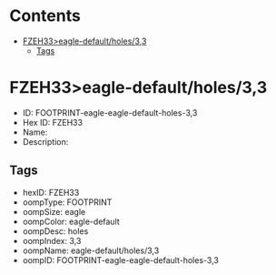 



Contents
========

* [FZEH33>eagle-default/holes/3,3](#fzeh33eagle-defaultholes33)
	* [Tags](#tags)

# FZEH33>eagle-default/holes/3,3

- ID: FOOTPRINT-eagle-eagle-default-holes-3,3
- Hex ID: FZEH33
- Name: 
- Description: 

## Tags

- hexID: FZEH33
- oompType: FOOTPRINT
- oompSize: eagle
- oompColor: eagle-default
- oompDesc: holes
- oompIndex: 3,3
- oompName: eagle-default/holes/3,3
- oompID: FOOTPRINT-eagle-eagle-default-holes-3,3
